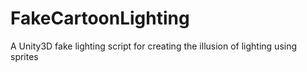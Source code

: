 # FakeCartoonLighting
A Unity3D fake lighting script for creating the illusion of lighting using sprites
